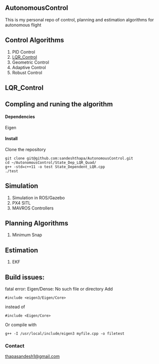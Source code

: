 ## AutonomousControl

This is my personal repo of control, planning and estimation algorithms for autonomous flight 

## Control Algorithms

1. PID Control 
2. [LQR_Control](#lqr) 
3. Geometric Control 
4. Adaptive Control 
5. Robust Control 

## <a name="lqr"></a>LQR_Control

## Compling and runing the algorithm

#### Dependencies 
Eigen 

#### Install 
Clone the repository 
```
git clone git@github.com:sandeshthapa/AutonomousControl.git
cd ~/AutonomousControl/State_Dep_LQR_Quad/
g++ -std=c++11 -o test State_Dependent_LQR.cpp 
./test
```

## Simulation 
1. Simulation in ROS/Gazebo 
2. PX4 SITL 
3. MAVROS Controllers

## Planning Algorithms 

1. Minimum Snap 

## Estimation 

1. EKF 

## Build issues:
fatal error: Eigen/Dense: No such file or directory
Add 
```
#include <eigen3/Eigen/Core>
```
instead of
```
#include <Eigen/Core>
```

Or compile with 
```
g++ -I /usr/local/include/eigen3 myfile.cpp -o filetest
```

### Contact 
thapasandesh1@gmail.com

